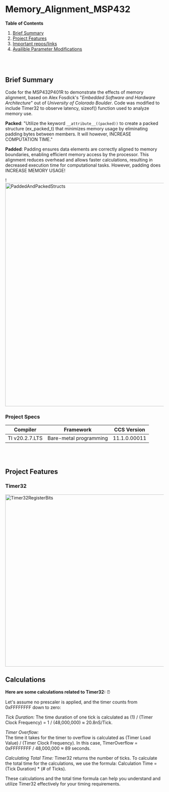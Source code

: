 # Memory_Alignment_MSP432

**Table of Contents** 
1. [Brief Summary](#bs-id)
1. [Project Features](#pf-id)
1. [Important repos/links](#pm-id)
1. [Availible Parameter Modifications](#il-id)

<br>
<br>

<a id="bs-id"></a>
## Brief Summary 
Code for the MSP432P401R to demonstrate the effects of memory alignment, based on Alex Fosdick's 
"_Embedded Software and Hardware Architecture_" out of _University of Colorado Boulder_. Code was modified 
to include Timer32 to observe latency, sizeof() function used to analyze memory use. 

__Packed__:
"Utilize the keyword `__attribute__((packed))` to create a packed structure (ex_packed_t)
that minimizes memory usage by eliminating padding bytes between members. It will however, INCREASE COMPUTATION TIME."


__Padded__:
Padding ensures data elements are correctly aligned to memory boundaries, enabling efficient memory access by the processor. 
This alignment reduces overhead and allows faster calculations, resulting in decreased execution time for computational tasks. However, padding does INCREASE MEMORY USAGE!


!<img width="710" alt="PaddedAndPackedStructs" src="https://github.com/rudi547317/Memory_Alignment_MSP432/assets/133919829/239ba8d1-5585-48ac-b400-2031a60d03dd">


### Project Specs

| Compiler                 | Framework                 | CCS Version                             |
|--------------------------|---------------------------|-----------------------------------------|
|TI v20.2.7.LTS            |Bare-metal programming     | 11.1.0.00011                            |


<br>
<br>

<a id="pf-id"></a>
## Project Features

### Timer32

<img width="547" alt="Timer32RegisterBits" src="https://github.com/rudi547317/Memory_Alignment_MSP432/assets/133919829/70bab3bb-3754-468f-981f-bfcf84832ce9">

## Calculations 

__Here are some calculations related to Timer32:__        ⏰

Let's assume no prescaler is applied, and the timer counts from 0xFFFFFFFF down to zero:

_Tick Duration:_
The time duration of one tick is calculated as (1) / (Timer Clock Frequency) = 1 / (48,000,000) ≈ 20.8nS/Tick.

_Timer Overflow:_           
The time it takes for the timer to overflow is calculated as (Timer Load Value) / (Timer Clock Frequency).
In this case, TimerOverflow = 0xFFFFFFFF / 48,000,000 ≈ 89 seconds.

_Calculating Total Time:_
Timer32 returns the number of ticks. To calculate the total time for the calculations, we use the formula:
Calculation Time = (Tick Duration) * (# of Ticks).

These calculations and the total time formula can help you understand and utilize Timer32 effectively for your timing requirements.

